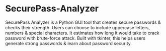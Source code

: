 # SecurePass-Analyzer
SecurePass Analyzer is a Python GUI tool that creates secure passwords &amp; checks their strength. Users can choose to include uppercase letters, numbers &amp; special characters. It estimates how long it would take to crack  password with brute-force attack. Built with tkinter, this helps users generate strong passwords &amp; learn about password security.
